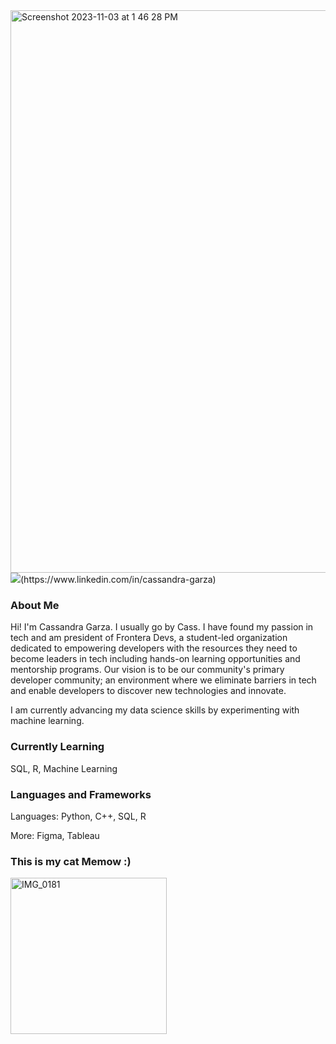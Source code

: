 <img width="900" alt="Screenshot 2023-11-03 at 1 46 28 PM" src="https://github.com/garzacass/garzacass/assets/91804805/21217c49-f67d-4311-ac6d-74e275255b5f">
<img src="https://img.shields.io/badge/linkedin-%230077B5.svg?&style=for-the-badge&logo=linkedin&logoColor=white">(https://www.linkedin.com/in/cassandra-garza)

### About Me
Hi! I'm Cassandra Garza. I usually go by Cass. I have found my passion in tech and am president of Frontera Devs, a student-led organization dedicated to empowering developers with the resources they need to become leaders in tech including hands-on learning opportunities and mentorship programs. Our vision is to be our community's primary developer community; an environment where we eliminate barriers in tech and enable developers to discover new technologies and innovate.

I am currently advancing my data science skills by experimenting with machine learning.


### Currently Learning
SQL, R, Machine Learning


### Languages and Frameworks
Languages: Python, C++, SQL, R

More: Figma, Tableau


### This is my cat Memow :)
<img width="250" alt="IMG_0181" src="https://github.com/garzacass/garzacass/assets/91804805/44cb8584-237a-4f0e-a203-080181d4c824">
